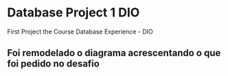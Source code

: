 # Database Project 1 DIO
First Project the Course Database Experience - DIO

<h2>Foi remodelado o diagrama acrescentando o que foi pedido no desafio<h2>
